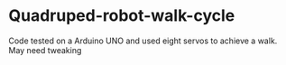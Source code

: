 Quadruped-robot-walk-cycle
==========================
Code tested on a Arduino UNO and used eight servos to achieve a walk. May need tweaking
